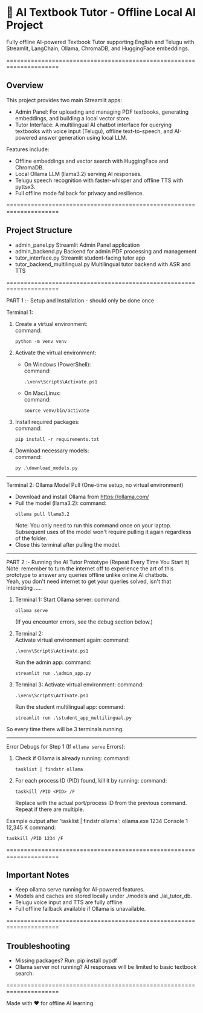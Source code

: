 # 🤖 AI Textbook Tutor - Offline Local AI Project

Fully offline AI-powered Textbook Tutor supporting English and Telugu with Streamlit, LangChain, Ollama, ChromaDB, and HuggingFace embeddings.

=====================================================================

Overview
--------
This project provides two main Streamlit apps:

- Admin Panel: For uploading and managing PDF textbooks, generating embeddings, and building a local vector store.
- Tutor Interface: A multilingual AI chatbot interface for querying textbooks with voice input (Telugu), offline text-to-speech, and AI-powered answer generation using local LLM.

Features include:
- Offline embeddings and vector search with HuggingFace and ChromaDB.
- Local Ollama LLM (llama3.2) serving AI responses.
- Telugu speech recognition with faster-whisper and offline TTS with pyttsx3.
- Full offline mode fallback for privacy and resilience.

=====================================================================

Project Structure
-----------------
- admin_panel.py               Streamlit Admin Panel application
- admin_backend.py             Backend for admin PDF processing and management
- tutor_interface.py           Streamlit student-facing tutor app
- tutor_backend_multilingual.py  Multilingual tutor backend with ASR and TTS

=====================================================================

PART 1 :- Setup and Installation  - should only be done once

Terminal 1:
1. Create a virtual environment:  
   command:
   ```
   python -m venv venv
   ```

2. Activate the virtual environment:  
   - On Windows (PowerShell):  
     command:
     ```
     .\venv\Scripts\Activate.ps1
     ```
   - On Mac/Linux:  
     command:
     ```
     source venv/bin/activate
     ```

3. Install required packages:  
   command:
   ```
   pip install -r requirements.txt
   ```

4. Download necessary models:  
   command:
   ```
   py .\download_models.py
   ```

---

Terminal 2: Ollama Model Pull (One-time setup, no virtual environment)
- Download and install Ollama from https://ollama.com/
- Pull the model (llama3.2):
  command:
  ```
  ollama pull llama3.2
  ```
  Note: You only need to run this command once on your laptop. Subsequent uses of the model won't require pulling it again regardless of the folder.
- Close this terminal after pulling the model.

---

PART 2 :- Running the AI Tutor Prototype (Repeat Every Time You Start It)  
Note: remember to turn the internet off to experience the art of this prototype to answer any queries offline unlike online AI chatbots.  
Yeah, you don't need internet to get your queries solved, isn't that interesting .....

1. Terminal 1: Start Ollama server:
   command:
   ```
   ollama serve
   ```
   (If you encounter errors, see the debug section below.)

2. Terminal 2:  
   Activate virtual environment again:
   command:
   ```
   .\venv\Scripts\Activate.ps1
   ```
   Run the admin app:
   command:
   ```
   streamlit run .\admin_app.py
   ```

3. Terminal 3:
   Activate virtual environment:
   command:
   ```
   .\venv\Scripts\Activate.ps1
   ```
   Run the student multilingual app:
   command:
   ```
   streamlit run .\student_app_multilingual.py
   ```

So every time there will be 3 terminals running.

---

Error Debugs for Step 1 (If `ollama serve` Errors):

1. Check if Ollama is already running:
   command:
   ```
   tasklist | findstr ollama
   ```
2. For each process ID (PID) found, kill it by running:
   command:
   ```
   taskkill /PID <PID> /F
   ```
   Replace <PID> with the actual port/process ID from the previous command. Repeat if there are multiple.

Example output after 'tasklist | findstr ollama':
   ollama.exe                   1234 Console                    1     12,345 K
   command:
   ```
   taskkill /PID 1234 /F
   ```


=====================================================================

Important Notes
---------------
- Keep ollama serve running for AI-powered features.
- Models and caches are stored locally under ./models and ./ai_tutor_db.
- Telugu voice input and TTS are fully offline.
- Full offline fallback available if Ollama is unavailable.

=====================================================================

Troubleshooting
---------------
- Missing packages? Run: pip install pypdf
- Ollama server not running? AI responses will be limited to basic textbook search.

=====================================================================

Made with ❤️ for offline AI learning
